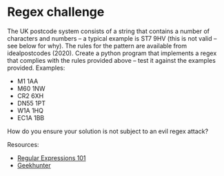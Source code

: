 # Regex challenge 

The UK postcode system consists of a string that contains a number of characters and numbers – a typical example is ST7 9HV (this is not valid – see below for why). The rules for the pattern are available from idealpostcodes (2020).
Create a python program that implements a regex that complies with the rules provided above – test it against the examples provided.
Examples:
* M1 1AA
* M60 1NW
* CR2 6XH
* DN55 1PT
* W1A 1HQ
* EC1A 1BB

How do you ensure your solution is not subject to an evil regex attack?

Resources:

* [Regular Expressions 101](https://regex101.com/)
* [Geekhunter](https://blog.geekhunter.com.br/python-regex/)
